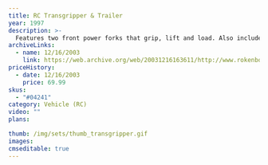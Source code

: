 ```yaml
---
title: RC Transgripper & Trailer
year: 1997
description: >-
  Features two front power forks that grip, lift and load. Also included is a Cargo Trailer with two side rails for transporting cargo and hidden ramps that pull out for vehicle transportation. Requires Start Set and three AA batteries.
archiveLinks:
  - name: 12/16/2003
    link: https://web.archive.org/web/20031216163611/http://www.rokenbok.com/catalog/pd_rcv_transgripper.html
priceHistory:
  - date: 12/16/2003
    price: 69.99
skus:
  - "#04241"
category: Vehicle (RC)
video: ""
plans:

thumb: /img/sets/thumb_transgripper.gif
images:
cmseditable: true
---
```

